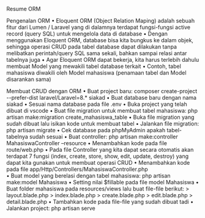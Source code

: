 Resume ORM

Pengenalan ORM
•	Eloquent ORM (Object Relation Maping) adalah sebuah fitur dari Lumen / Laravel yang di dalamnya terdapat fungsi-fungsi active record (query SQL) untuk mengelola data di database
•	Dengan menggunakan Eloquent ORM, database bisa kita bungkus ke dalam objek, sehingga operasi CRUD pada tabel database dapat dilakukan tanpa melibatkan perintah/query SQL sama sekali, bahkan sampai relasi antar tabelnya juga
•	Agar Eloquent ORM dapat bekerja, kita harus terlebih dahulu membuat Model yang mewakili tabel database terkait
•	Contoh, tabel mahasiswa diwakili oleh Model mahasiswa (penamaan tabel dan Model disarankan sama)

Membuat CRUD dengan ORM
•	Buat project baru: composer create-project --prefer-dist laravel/Laravel=8.* siakad
•	Buat database baru dengan nama siakad
•	Sesuai nama database pada file .env
•	Buka project yang telah dibuat di vscode
•	Buat file migration untuk membuat tabel mahasiswa: php artisan make:migration create_mahasiswa_table
•	Buka file migration yang sudah dibuat lalu isikan kode untuk membuat tabel
•	Jalankan file migration: php artisan migrate
•	Cek database pada phpMyAdmin apakah tabel-tabelnya sudah sesuai
•	Buat controller: php artisan make:controller MahasiswaController –resource
•	Menambahkan kode pada file route/web.php
•	Pada file Controller yang kita dapat secara otomatis akan terdapat 7 fungsi (index, create, store, show, edit, update, destroy) yang dapat kita gunakan untuk membuat operasi CRUD
•	Menambahkan kode pada file app/Http/Controllers/MahasiswaController.php  
•	Buat model yang berelasi dengan tabel mahasiswa: php artisan make:model Mahasiswa
•	Setting nilai $fillable pada file model Mahasiswa
•	Buat folder mahasiswa pada resources/views lalu buat file-file berikut:
        > layout.blade.php
        > index.blade.php
        > create.blade.php
        > edit.blade.php
        > detail.blade.php
•	Tambahkan kode pada file-file yang sudah dibuat tadi
•	Jalankan project: php artisan serve
